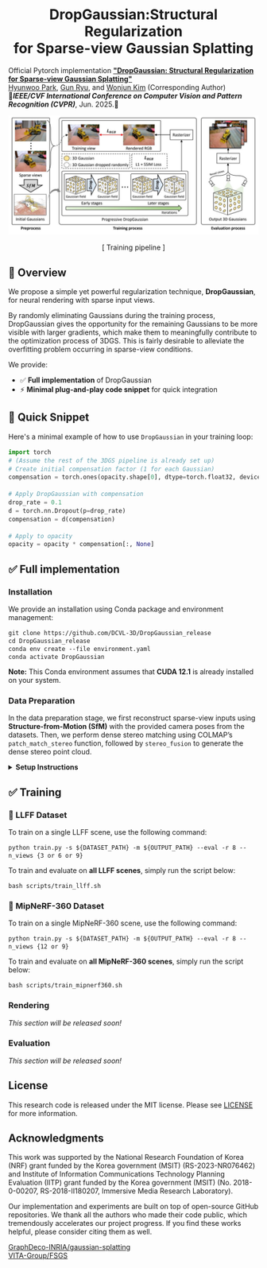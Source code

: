 <h1 align="center">DropGaussian:Structural Regularization<br>for Sparse-view Gaussian Splatting</h1>


Official Pytorch implementation [**"DropGaussian: Structural Regularization for Sparse-view Gaussian Splatting"**](https://arxiv.org/abs/2304.09502v1) <br>
[Hyunwoo Park](https://github.com/HWP97?tab=repositories), [Gun Ryu](https://github.com/jerry-ryu), and [Wonjun Kim](https://sites.google.com/view/dcvl/team/professor) (Corresponding Author) <br>
🎸***IEEE/CVF International Conference on Computer Vision and Pattern Recognition (CVPR)***, Jun. 2025.🎸

<p align="center"><img src='figures/Fig1.jpg'></p>
<p align="center">[ Training pipeline ]</p>

## :eyes: Overview 
We propose a simple yet powerful regularization technique, **DropGaussian**, for neural rendering with sparse input views.

By randomly eliminating Gaussians during the training process, DropGaussian gives the opportunity for the remaining Gaussians to be more visible with larger gradients, which make them to meaningfully contribute to the optimization process of 3DGS.
This is fairly desirable to alleviate the overfitting problem occurring in sparse-view conditions.

We provide:

- ✅ **Full implementation** of DropGaussian
- ⚡ **Minimal plug-and-play code snippet** for quick integration

## 🚀 Quick Snippet

Here's a minimal example of how to use `DropGaussian` in your training loop:

```python
import torch
# (Assume the rest of the 3DGS pipeline is already set up)
# Create initial compensation factor (1 for each Gaussian)
compensation = torch.ones(opacity.shape[0], dtype=torch.float32, device="cuda")

# Apply DropGaussian with compensation
drop_rate = 0.1
d = torch.nn.Dropout(p=drop_rate)
compensation = d(compensation)

# Apply to opacity
opacity = opacity * compensation[:, None]
```
## ✅ Full implementation
### Installation
We provide an installation using Conda package and environment management:
```
git clone https://github.com/DCVL-3D/DropGaussian_release
cd DropGaussian_release
conda env create --file environment.yaml
conda activate DropGaussian
```

**Note:** This Conda environment assumes that **CUDA 12.1** is already installed on your system.

### Data Preparation

In the data preparation stage, we first reconstruct sparse-view inputs using **Structure-from-Motion (SfM)** with the provided camera poses from the datasets. Then, we perform dense stereo matching using COLMAP’s `patch_match_stereo` function, followed by `stereo_fusion` to generate the dense stereo point cloud.

<details>
<summary><strong> Setup Instructions</strong></summary>

```bash
mkdir dataset
cd dataset

# Download LLFF dataset
gdown 16VnMcF1KJYxN9QId6TClMsZRahHNMW5g

# Generate sparse point cloud using COLMAP (limited views) for LLFF
python tools/colmap_llff.py

# Download MipNeRF-360 dataset
wget http://storage.googleapis.com/gresearch/refraw360/360_v2.zip
unzip -d mipnerf360 360_v2.zip

# Generate sparse point cloud using COLMAP (limited views) for MipNeRF-360
python tools/colmap_360.py
```

We also provide preprocessed sparse and dense point clouds for convenience.
You can download them via the link below:

👉 [Download Preprocessed Point Clouds](https://drive.google.com/drive/folders/1P3I9m_HU0jF50qwxIIhXhegOVk-kihdI?usp=sharing)
</details>

## ✅ Training

### 🔹 LLFF Dataset

To train on a single LLFF scene, use the following command:

```
python train.py -s ${DATASET_PATH} -m ${OUTPUT_PATH} --eval -r 8 --n_views {3 or 6 or 9}
```
To train and evaluate on **all LLFF scenes**, simply run the script below:
```
bash scripts/train_llff.sh
```
### 🔹 MipNeRF-360 Dataset

To train on a single MipNeRF-360 scene, use the following command:

```
python train.py -s ${DATASET_PATH} -m ${OUTPUT_PATH} --eval -r 8 --n_views {12 or 9}
```
To train and evaluate on **all MipNeRF-360 scenes**, simply run the script below:
```
bash scripts/train_mipnerf360.sh
```

### Rendering

_This section will be released soon!_
### Evaluation

_This section will be released soon!_

## License

This research code is released under the MIT license. Please see [LICENSE](LICENSE) for more information.

## Acknowledgments
This work was supported by the National Research Foundation of Korea (NRF) grant funded by the Korea government (MSIT) (RS-2023-NR076462) and Institute of Information Communications Technology Planning Evaluation (IITP) grant funded by the Korea government (MSIT) (No. 2018-0-00207, RS-2018-II180207, Immersive Media Research Laboratory).

Our implementation and experiments are built on top of open-source GitHub repositories. We thank all the authors who made their code public, which tremendously accelerates our project progress. If you find these works helpful, please consider citing them as well.

[GraphDeco-INRIA/gaussian-splatting](https://github.com/graphdeco-inria/gaussian-splatting)  </br>
[VITA-Group/FSGS](https://github.com/VITA-Group/FSGS)  </br>
